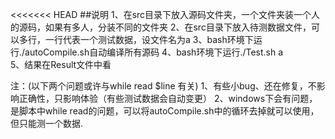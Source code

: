 <<<<<<< HEAD
##说明
1、在src目录下放入源码文件夹，一个文件夹装一个人的源码，如果有多人，分装不同的文件夹
2、在src目录下放入待测数据文件，可以多行，一行代表一个测试数据，设文件名为a
3、bash环境下运行./autoCompile.sh自动编译所有源码
4、bash环境下运行./Test.sh a  
5、结果在Result文件中看

注：(以下两个问题或许与while read $line 有关)
1、有些小bug、还在修复，不影响正确性，只影响体验（有些测试数据会自动变更）
2、windows下会有问题，是脚本中while read的问题，可以将autoCompile.sh中的循环去掉就可以使用，但只能测一个数据.

